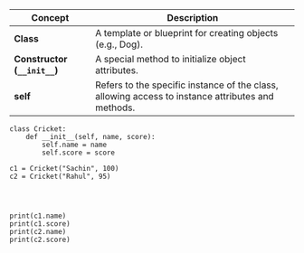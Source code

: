 

| **Concept**       | **Description**                                                                 |
|-------------------|---------------------------------------------------------------------------------|
| **Class**         | A template or blueprint for creating objects (e.g., Dog).                        |
| **Constructor (`__init__`)** | A special method to initialize object attributes.                         |
| **self**          | Refers to the specific instance of the class, allowing access to instance attributes and methods. |



```
class Cricket:
    def __init__(self, name, score):
        self.name = name
        self.score = score

c1 = Cricket("Sachin", 100)
c2 = Cricket("Rahul", 95)




print(c1.name)
print(c1.score)
print(c2.name)
print(c2.score)

```
